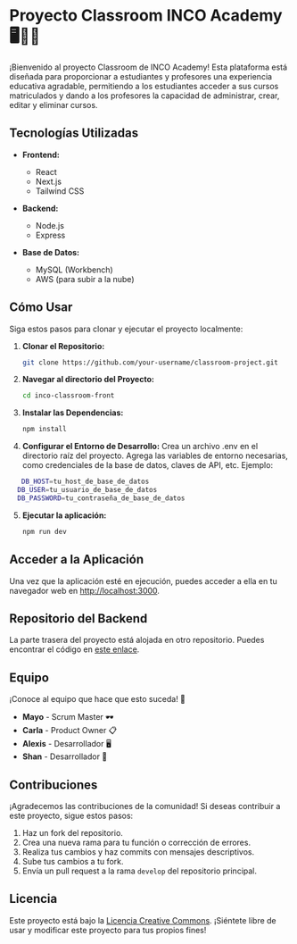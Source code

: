 # Proyecto Classroom INCO Academy 🖥📘📏

¡Bienvenido al proyecto Classroom de INCO Academy! Esta plataforma está diseñada para proporcionar a estudiantes y profesores una experiencia educativa agradable, permitiendo a los estudiantes acceder a sus cursos matriculados y dando a los profesores la capacidad de administrar, crear, editar y eliminar cursos.

## Tecnologías Utilizadas

- **Frontend:**
  - React
  - Next.js
  - Tailwind CSS

- **Backend:**
  - Node.js
  - Express

- **Base de Datos:**
  - MySQL (Workbench)
  - AWS (para subir a la nube)

## Cómo Usar

Siga estos pasos para clonar y ejecutar el proyecto localmente:

1. **Clonar el Repositorio:**
   ```bash
   git clone https://github.com/your-username/classroom-project.git

2. **Navegar al directorio del Proyecto:**
   ```bash
   cd inco-classroom-front

3. **Instalar las Dependencias:**
   ```bash
   npm install

4. **Configurar el Entorno de Desarrollo:**
Crea un archivo .env en el directorio raíz del proyecto.
Agrega las variables de entorno necesarias, como credenciales de la base de datos, claves de API, etc. Ejemplo:
```bash
   DB_HOST=tu_host_de_base_de_datos
  DB_USER=tu_usuario_de_base_de_datos
  DB_PASSWORD=tu_contraseña_de_base_de_datos
```
5. **Ejecutar la aplicación:**
   ```bash
   npm run dev


## Acceder a la Aplicación

Una vez que la aplicación esté en ejecución, puedes acceder a ella en tu navegador web en [http://localhost:3000](http://localhost:3000).

## Repositorio del Backend

La parte trasera del proyecto está alojada en otro repositorio. Puedes encontrar el código en [este enlace](https://github.com/carlaprimola/inco-classroom-back.git).

## Equipo

¡Conoce al equipo que hace que esto suceda! 💪

- **Mayo** - Scrum Master 🕶️
- **Carla** - Product Owner 📋
- **Alexis** - Desarrollador 🖥️
- **Shan** - Desarrollador 📱

## Contribuciones

¡Agradecemos las contribuciones de la comunidad! Si deseas contribuir a este proyecto, sigue estos pasos:

1. Haz un fork del repositorio.
2. Crea una nueva rama para tu función o corrección de errores.
3. Realiza tus cambios y haz commits con mensajes descriptivos.
4. Sube tus cambios a tu fork.
5. Envía un pull request a la rama `develop` del repositorio principal.

## Licencia

Este proyecto está bajo la [Licencia Creative Commons](LICENSE). ¡Siéntete libre de usar y modificar este proyecto para tus propios fines!


